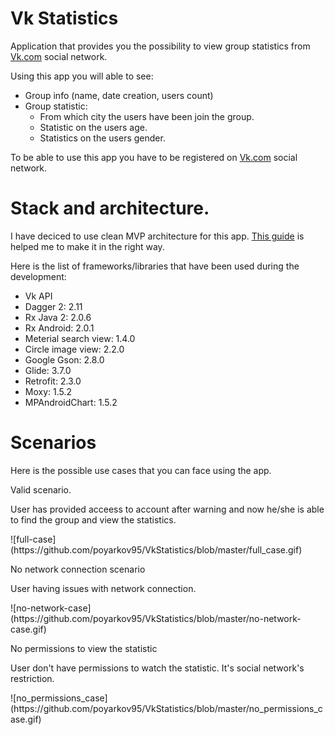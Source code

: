 <h1>Vk Statistics</h1>
<p>Application that provides you the possibility to view group statistics from <a href="https://vk.com">Vk.com</a> social network.</p>
<p>Using this app you will able to see:</p>
<ul>
   <li>Group info (name, date creation, users count)</li>
   <li>
      Group statistic:
      <ul>
         <li>
            From which city the users have been join the group.
         </li>
         <li>
            Statistic on the users age.
         </li>
         <li>
            Statistics on the users gender.
         </li>
      </ul>
   </li>
</ul>
<p>To be able to use this app you have to be registered on <a href="https://vk.com">Vk.com</a> social network.</p>
<h1>Stack and architecture.</h1>
<p>
   I have deciced to use clean MVP architecture for this app. <a href="https://github.com/ImangazalievM/CleanArchitectureManifest">This guide</a> is helped me to make it in the right way.
</p>
<p>Here is the list of frameworks/libraries that have been used during the development:</p>
<ul>
   <li>Vk API</li>
   <li>Dagger 2: 2.11</li>
   <li>Rx Java 2: 2.0.6</li>
   <li>Rx Android: 2.0.1</li>
   <li>Meterial search view: 1.4.0</li>
   <li>Circle image view: 2.2.0</li>
   <li>Google Gson: 2.8.0</li>
   <li>Glide: 3.7.0</li>
   <li>Retrofit: 2.3.0</li>
   <li>Moxy: 1.5.2</li>
   <li>MPAndroidChart: 1.5.2</li>
</ul>
<h1>Scenarios</h1>
<p>Here is the possible use cases that you can face using the app.</p>
<p1>Valid scenario.</p1>
<p>User has provided acceess to account after warning and now he/she is able to find the group and view the statistics.</p>
![full-case](https://github.com/poyarkov95/VkStatistics/blob/master/full_case.gif)
<p>No network connection scenario</p>
<p>User having issues with network connection.</p>
![no-network-case](https://github.com/poyarkov95/VkStatistics/blob/master/no-network-case.gif)
<p>No permissions to view the statistic</p>
<p>User don't have permissions to watch the statistic. It's social network's restriction.</p>
![no_permissions_case](https://github.com/poyarkov95/VkStatistics/blob/master/no_permissions_case.gif)
